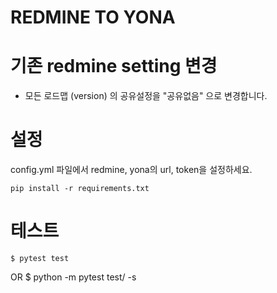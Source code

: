 REDMINE TO YONA
===============

# 기존 redmine setting 변경
  * 모든 로드맵 (version) 의 공유설정을 "공유없음" 으로 변경합니다.

# 설정
config.yml 파일에서 redmine, yona의 url, token을 설정하세요.

	pip install -r requirements.txt


# 테스트
	$ pytest test
OR
	$ python -m pytest test/ -s